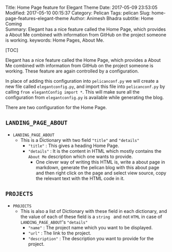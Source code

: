 Title: Home Page feature for Elegant Theme
Date: 2017-05-09 23:53:05
Modified: 2017-05-10 00:15:37
Category: Pelican
Tags: pelican
Slug: home-page-features-elegant-theme
Author: Animesh Bhadra
subtitle: Home Coming  
Summary: Elegant has a nice feature called the Home Page, which provides a About Me combined with information from GitHub on the project someone is working.
keywords: Home Pages, About Me.

[TOC]

Elegant has a nice feature called the Home Page, which provides a About Me combined with information from GitHub on the project someone is working. These feature are again controlled by a configuration.

In place of adding this configuration into `pelicanconf.py` we will create a new file called `elegantconfig.py`, and import this file into `pelicanconf.py` by calling `from elegantConfig import *`. This will make sure all the configuration from `elegantconfig.py` is available while generating the blog.

There are two configuration for the Home Page.

## `LANDING_PAGE_ABOUT` ##


* `LANDING_PAGE_ABOUT`
    - This is a Dictionary with two field `"title"` and `"details"`
        + `"title"` : This gives a heading Home Page.
        + `"details"` : It is the content in HTML which mostly contains the `About Me` description which one wants to provide.
            * One clever way of writing this HTML is, write a about page in markdown, generate the pelican blog with this about page and then right click on the page and select view source, copy the relevant text with the HTML code in it.

## `PROJECTS` ##

* `PROJECTS`
    - This is also a list of Dictionary with these field in each dictionary, and the value of each of these field is a `string ` and not `HTML` in case of `LANDING_PAGE_ABOUT`'s `"details"`
        + `"name"` : The project name which you want to be displayed.
        + `"url"` : The link to the project.
        + `"description"` : The description you want to provide for the project.